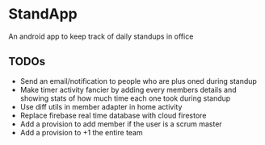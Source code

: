 # StandApp
An android app to keep track of daily standups in office 

## TODOs
* Send an email/notification to people who are plus oned during standup
* Make timer activity fancier by adding every members details and showing stats of how much time each one took during standup
* Use diff utils in member adapter in home activity
* Replace firebase real time database with cloud firestore
* Add a provision to add member if the user is a scrum master
* Add a provision to +1 the entire team
